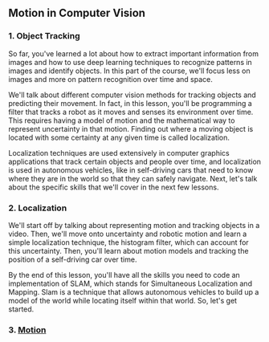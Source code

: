 ## Motion in Computer Vision

### 1. Object Tracking

So far, you've learned a lot about how to extract important information from images and how to use deep learning techniques to recognize patterns in images and identify objects. In this part of the course, we'll focus less on images and more on pattern recognition over time and space. 

We'll talk about different computer vision methods for tracking objects and predicting their movement. In fact, in this lesson, you'll be programming a filter that tracks a robot as it moves and senses its environment over time. This requires having a model of motion and the mathematical way to represent uncertainty in that motion. Finding out where a moving object is located with some certainty at any given time is called localization. 

Localization techniques are used extensively in computer graphics applications that track certain objects and people over time, and localization is used in autonomous vehicles, like in self-driving cars that need to know where they are in the world so that they can safely navigate. Next, let's talk about the specific skills that we'll cover in the next few lessons.

### 2. Localization

We'll start off by talking about representing motion and tracking objects in a video. Then, we'll move onto uncertainty and robotic motion and learn a simple localization technique, the histogram filter, which can account for this uncertainty. Then, you'll learn about motion models and tracking the position of a self-driving car over time.

By the end of this lesson, you'll have all the skills you need to code an implementation of SLAM, which stands for Simultaneous Localization and Mapping. Slam is a technique that allows autonomous vehicles to build up a model of the world while locating itself within that world. So, let's get started.

### 3. [Motion](https://youtu.be/A-QJf04LBb0)
